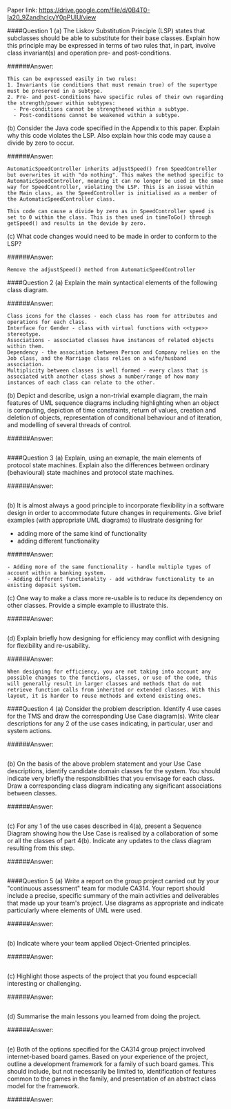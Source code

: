 Paper link: https://drive.google.com/file/d/0B4T0-Ia20_9ZandhclcyY0pPUlU/view

####Question 1
(a)
The Liskov Substitution Principle (LSP) states that subclasses should be able to substitute for their base classes.
Explain how this principle may be expressed in terms of two rules that, in part, involve class invariant(s) and operation pre- and post-conditions.

######Answer:
```
This can be expressed easily in two rules:
1. Invariants (ie conditions that must remain true) of the supertype must be preserved in a subtype.
2. Pre- and post-conditions have specific rules of their own regarding the strength/power within subtypes:
  - Pre-conditions cannot be strengthened within a subtype.
  - Post-conditions cannot be weakened within a subtype.
```

(b)
Consider the Java code specified in the Appendix to this paper.
Explain why this code violates the LSP. Also explain how this code may cause a divide by zero to occur.

######Answer:
```
AutomaticSpeedController inherits adjustSpeed() from SpeedController but overwrites it with "do nothing". This makes the method specific to AutomaticSpeedController, meaning it can no longer be used in the smae way for SpeedController, violating the LSP. This is an issue within the Main class, as the SpeedController is initialised as a member of the AutomaticSpeedController class.

This code can cause a divide by zero as in SpeedController speed is set to 0 within the class. This is then used in timeToGo() through getSpeed() and results in the devide by zero.
```

(c)
What code changes would need to be made in order to conform to the LSP?

######Answer:
```
Remove the adjustSpeed() method from AutomaticSpeedController
```

####Question 2
(a)
Explain the main syntactical elements of the following class diagram.

######Answer:
```
Class icons for the classes - each class has room for attributes and operations for each class.
Interface for Gender - class with virtual functions with <<type>> stereotype.
Associations - associated classes have instances of related objects within them.
Dependency - the association between Person and Company relies on the Job class, and the Marriage class relies on a wife/husband association.
Multiplicity between classes is well formed - every class that is associated with another class shows a number/range of how many instances of each class can relate to the other.
```

(b)
Depict and describe, usign a non-trivial example diagram, the main features of UML sequence diagrams including highlighting when an object is computing, depiction of time constraints, return of values, creation and deletion of objects, representation of conditional behaviour and of iteration, and modelling of several threads of control.

######Answer:
```

```

####Question 3
(a)
Explain, using an exmaple, the main elements of protocol state machines. Explain also the differences between ordinary (behavioural) state machines and protocol state machines.

######Answer:
```

```

(b)
It is almost always a good principle to incorporate flexibility in a software design in order to accommodate future changes in requirements. Give brief examples (with appropriate UML diagrams) to illustrate designing for
  - adding more of the same kind of functionality
  - adding different functionality

######Answer:
```
- Adding more of the same functionality - handle multiple types of account within a banking system.
- Adding different functionality - add withdraw functionality to an existing deposit system.
```

(c)
One way to make a class more re-usable is to reduce its dependency on other classes. Provide a simple example to illustrate this.

######Answer:
```

```

(d)
Explain briefly how designing for efficiency may conflict with designing for flexibility and re-usability.

######Answer:
```
When designing for efficiency, you are not taking into account any possible changes to the functions, classes, or use of the code, this will generally result in larger classes and methods that do not retrieve function calls from inherited or extended classes. With this layout, it is harder to reuse methods and extend existing ones.
```

####Question 4
(a)
Consider the problem description.
Identify 4 use cases for the TMS and draw the corresponding Use Case diagram(s). Write clear descriptions for any 2 of the use cases indicating, in particular, user and system actions.

######Answer:
```

```

(b)
On the basis of the above problem statement and your Use Case descriptions, identify candidate domain classes for the system. You should indicate very briefly the responsibilities that you envisage for each class. Draw a corresponding class diagram indicating any significant associations between classes.

######Answer:
```

```

(c)
For any 1 of the use cases described in 4(a), present a Sequence Diagram showing how the Use Case is realised by a collaboration of some or all the classes of part 4(b). Indicate any updates to the class diagram resulting from this step.

######Answer:
```

```

####Question 5
(a)
Write a report on the group project carried out by your "continuous assessment" team for module CA314. Your report should include a precise, specific summary of the main activities and deliverables that made up your team's project. Use diagrams as appropriate and indicate particularly where elements of UML were used.

######Answer:
```

```

(b)
Indicate where your team applied Object-Oriented principles.

######Answer:
```

```

(c) Highlight those aspects of the project that you found espceciall interesting or challenging.

######Answer:
```

```

(d)
Summarise the main lessons you learned from doing the project.

######Answer:
```

```

(e)
Both of the options specified for the CA314 group project involved internet-based board games. Based on your experience of the project, outline a development framework for a family of such board games. This should include, but not necessarily be limited to, identification of features common to the games in the family, and presentation of an abstract class model for the framework.

######Answer:
```

```
